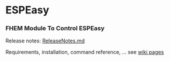 # ESPEasy
### FHEM Module To Control ESPEasy


Release notes: [ReleaseNotes.md](ReleaseNotes.md)

Requirements, installation, command reference, ... see [wiki pages](https://github.com/ddtlabs/ESPEasy/wiki)


